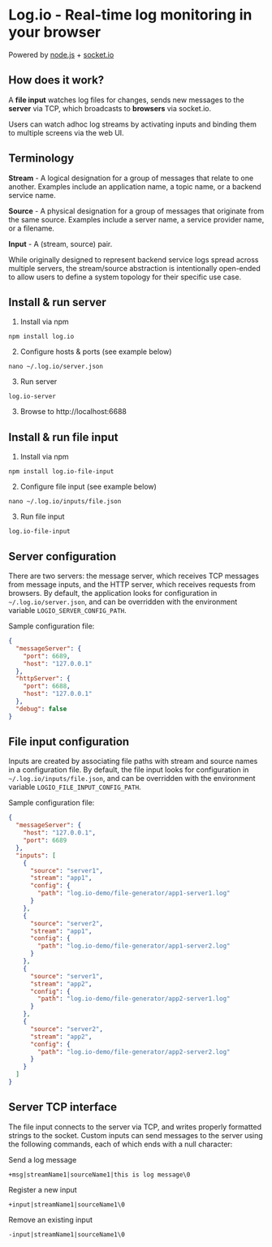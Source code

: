 Log.io - Real-time log monitoring in your browser
=================================================

Powered by [node.js](http://nodejs.org) + [socket.io](http://socket.io)

## How does it work?

A **file input** watches log files for changes, sends new messages to the **server** via TCP, which broadcasts to **browsers** via socket.io.

Users can watch adhoc log streams by activating inputs and binding them to multiple screens via the web UI.

## Terminology

**Stream** - A logical designation for a group of messages that relate to one another.  Examples include an application name, a topic name, or a backend service name.

**Source** - A physical designation for a group of messages that originate from the same source.  Examples include a server name, a service provider name, or a filename.

**Input** - A (stream, source) pair.

While originally designed to represent backend service logs spread across multiple servers, the stream/source abstraction is intentionally open-ended to allow users to define a system topology for their specific use case.

## Install & run server

1) Install via npm

```
npm install log.io
```

2) Configure hosts & ports (see example below)

```
nano ~/.log.io/server.json
```

3) Run server

```
log.io-server
```

3) Browse to http://localhost:6688

## Install & run file input

1) Install via npm

```
npm install log.io-file-input
```

2) Configure file input (see example below)

```
nano ~/.log.io/inputs/file.json
```

3) Run file input

```
log.io-file-input
```

## Server configuration

There are two servers: the message server, which receives TCP messages from message inputs, and the HTTP server, which receives requests from browsers.  By default, the application looks for configuration in `~/.log.io/server.json`, and can be overridden with the environment variable `LOGIO_SERVER_CONFIG_PATH`.

Sample configuration file:

```json
{
  "messageServer": {
    "port": 6689,
    "host": "127.0.0.1"
  },
  "httpServer": {
    "port": 6688,
    "host": "127.0.0.1"
  },
  "debug": false
}

```

## File input configuration

Inputs are created by associating file paths with stream and source names in a configuration file.  By default, the file input looks for configuration in `~/.log.io/inputs/file.json`, and can be overridden with the environment variable `LOGIO_FILE_INPUT_CONFIG_PATH`.

Sample configuration file:

```json
{
  "messageServer": {
    "host": "127.0.0.1",
    "port": 6689
  },
  "inputs": [
    {
      "source": "server1",
      "stream": "app1",
      "config": {
        "path": "log.io-demo/file-generator/app1-server1.log"
      }
    },
    {
      "source": "server2",
      "stream": "app1",
      "config": {
        "path": "log.io-demo/file-generator/app1-server2.log"
      }
    },
    {
      "source": "server1",
      "stream": "app2",
      "config": {
        "path": "log.io-demo/file-generator/app2-server1.log"
      }
    },
    {
      "source": "server2",
      "stream": "app2",
      "config": {
        "path": "log.io-demo/file-generator/app2-server2.log"
      }
    }
  ]
}

```


## Server TCP interface

The file input connects to the server via TCP, and writes properly formatted strings to the socket.  Custom inputs can send messages to the server using the following commands, each of which ends with a null character:

Send a log message

```
+msg|streamName1|sourceName1|this is log message\0
```

Register a new input

```
+input|streamName1|sourceName1\0
```

Remove an existing input

```
-input|streamName1|sourceName1\0
```

